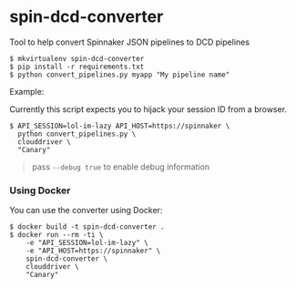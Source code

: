 # spin-dcd-converter

Tool to help convert Spinnaker JSON pipelines to DCD pipelines

```
$ mkvirtualenv spin-dcd-converter
$ pip install -r requirements.txt
$ python convert_pipelines.py myapp "My pipeline name"
```

Example:

Currently this script expects you to hijack your session ID from
a browser.

```
$ API_SESSION=lol-im-lazy API_HOST=https://spinnaker \
  python convert_pipelines.py \
  clouddriver \
  "Canary"
```

> pass `--debug true` to enable debug information

### Using Docker

You can use the converter using Docker:

```
$ docker build -t spin-dcd-converter .
$ docker run --rm -ti \
	-e "API_SESSION=lol-im-lazy" \
	-e "API_HOST=https://spinnaker" \
	spin-dcd-converter \
	clouddriver \
	"Canary"
```
